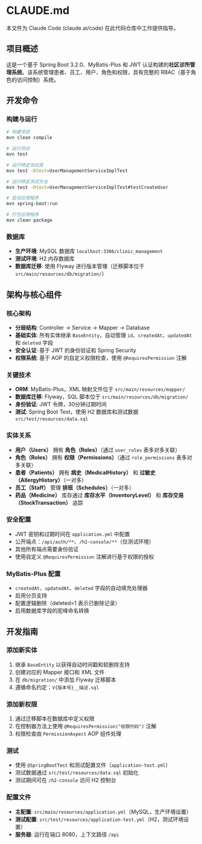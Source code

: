 # CLAUDE.md

本文件为 Claude Code (claude.ai/code) 在此代码仓库中工作提供指导。

## 项目概述

这是一个基于 Spring Boot 3.2.0、MyBatis-Plus 和 JWT 认证构建的**社区诊所管理系统**。该系统管理患者、员工、用户、角色和权限，具有完整的 RBAC（基于角色的访问控制）系统。

## 开发命令

### 构建与运行
```bash
# 构建项目
mvn clean compile

# 运行测试
mvn test

# 运行特定测试类
mvn test -Dtest=UserManagementServiceImplTest

# 运行特定测试方法
mvn test -Dtest=UserManagementServiceImplTest#testCreateUser

# 启动应用程序
mvn spring-boot:run

# 打包应用程序
mvn clean package
```

### 数据库
- **生产环境**: MySQL 数据库 `localhost:3306/clinic_management`
- **测试环境**: H2 内存数据库
- **数据库迁移**: 使用 Flyway 进行版本管理（迁移脚本位于 `src/main/resources/db/migration/`）

## 架构与核心组件

### 核心架构
- **分层结构**: Controller → Service → Mapper → Database
- **基础实体**: 所有实体继承 `BaseEntity`，自动管理 `id`、`createdAt`、`updatedAt` 和 `deleted` 字段
- **安全认证**: 基于 JWT 的身份验证和 Spring Security
- **权限系统**: 基于 AOP 的自定义权限检查，使用 `@RequiresPermission` 注解

### 关键技术
- **ORM**: MyBatis-Plus，XML 映射文件位于 `src/main/resources/mapper/`
- **数据库迁移**: Flyway，SQL 脚本位于 `src/main/resources/db/migration/`
- **身份验证**: JWT 令牌，30分钟过期时间
- **测试**: Spring Boot Test，使用 H2 数据库和测试数据 `src/test/resources/data.sql`

### 实体关系
- **用户（Users）** 拥有 **角色（Roles）**（通过 `user_roles` 表多对多关联）
- **角色（Roles）** 拥有 **权限（Permissions）**（通过 `role_permissions` 表多对多关联）
- **患者（Patients）** 拥有 **病史（MedicalHistory）** 和 **过敏史（AllergyHistory）**（一对多）
- **员工（Staff）** 管理 **排班（Schedules）**（一对多）
- **药品（Medicine）** 库存通过 **库存水平（InventoryLevel）** 和 **库存交易（StockTransaction）** 追踪

### 安全配置
- JWT 密钥和过期时间在 `application.yml` 中配置
- 公开端点：`/api/auth/**`、`/h2-console/**`（仅测试环境）
- 其他所有端点需要身份验证
- 使用自定义 `@RequiresPermission` 注解进行基于权限的授权

### MyBatis-Plus 配置
- `createdAt`、`updatedAt`、`deleted` 字段的自动填充处理器
- 启用分页支持
- 配置逻辑删除（deleted=1 表示已删除记录）
- 启用数据库字段的驼峰命名转换

## 开发指南

### 添加新实体
1. 继承 `BaseEntity` 以获得自动时间戳和软删除支持
2. 创建对应的 Mapper 接口和 XML 文件
3. 在 `db/migration/` 中添加 Flyway 迁移脚本
4. 遵循命名约定：`V{版本号}__描述.sql`

### 添加新权限
1. 通过迁移脚本在数据库中定义权限
2. 在控制器方法上使用 `@RequiresPermission("权限代码")` 注解
3. 权限检查由 `PermissionAspect` AOP 组件处理

### 测试
- 使用 `@SpringBootTest` 和测试配置文件（`application-test.yml`）
- 测试数据通过 `src/test/resources/data.sql` 初始化
- 测试期间可在 `/h2-console` 访问 H2 控制台

### 配置文件
- **主配置**: `src/main/resources/application.yml`（MySQL，生产环境设置）
- **测试配置**: `src/test/resources/application-test.yml`（H2，测试环境设置）
- **服务器**: 运行在端口 8080，上下文路径 `/api`